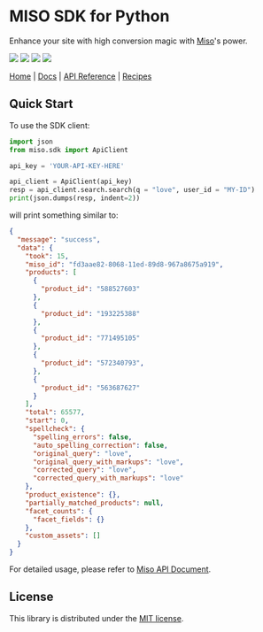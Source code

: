# MISO SDK for Python

Enhance your site with high conversion magic with [Miso](https://miso.ai/)'s power.

<p>
  <a href="https://pypi.org/project/miso-sdk/"><img src="https://img.shields.io/pypi/v/miso-sdk"></a>
  <a href="https://pypi.org/project/miso-sdk/"><img src="https://img.shields.io/pypi/pyversions/miso-sdk"></a>
  <a href="https://github.com/MisoAI/miso-python-sdk/actions/workflows/testing.yml"><img src="https://github.com/MisoAI/miso-python-sdk/actions/workflows/testing.yml/badge.svg"></a>
  <a href="/LICENSE"><img src="https://img.shields.io/github/license/misoai/miso-python-sdk"></a>
</p>

[Home](https://miso.ai/) |
[Docs](https://docs.miso.ai/) |
[API Reference](https://api.askmiso.com/) |
[Recipes](https://docs.miso.ai/recipes)

## Quick Start
To use the SDK client:

```python
import json
from miso.sdk import ApiClient

api_key = 'YOUR-API-KEY-HERE'

api_client = ApiClient(api_key)
resp = api_client.search.search(q = "love", user_id = "MY-ID")
print(json.dumps(resp, indent=2))
```

will print something similar to:
```json
{
  "message": "success",
  "data": {
    "took": 15,
    "miso_id": "fd3aae82-8068-11ed-89d8-967a8675a919",
    "products": [
      {
        "product_id": "588527603"
      },
      {
        "product_id": "193225388"
      },
      {
        "product_id": "771495105"
      },
      {
        "product_id": "572340793",
      },
      {
        "product_id": "563687627"
      }
    ],
    "total": 65577,
    "start": 0,
    "spellcheck": {
      "spelling_errors": false,
      "auto_spelling_correction": false,
      "original_query": "love",
      "original_query_with_markups": "love",
      "corrected_query": "love",
      "corrected_query_with_markups": "love"
    },
    "product_existence": {},
    "partially_matched_products": null,
    "facet_counts": {
      "facet_fields": {}
    },
    "custom_assets": []
  }
}
```

For detailed usage, please refer to [Miso API Document](https://api.askmiso.com/).

## License
This library is distributed under the [MIT license](LICENSE).
